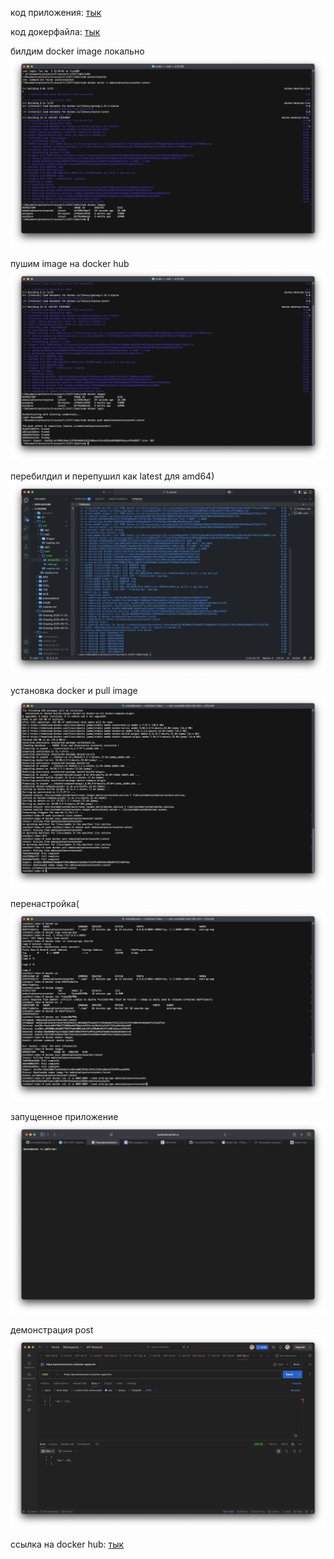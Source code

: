код приложения: [тык](code/main.go)

код докерфайла: [тык](code/dockerfile)

билдим docker image локально
![](3.2/AIT/lab4/images/imagereadme.png)

пушим image на docker hub 
![](3.2/AIT/lab4/images/imagereadme-1.png)

перебилдил и перепушил как latest для amd64)
![](3.2/AIT/lab4/images/imagereadme-2.png)

установка docker и pull image
![](3.2/AIT/lab4/images/imagereadme-3.png)

перенастройка(
![](3.2/AIT/lab4/images/imagereadme-5.png)


запущенное приложение
![](3.2/AIT/lab4/images/imagereadme-4.png)

демонстрация post 
![](3.2/AIT/lab4/images/imagereadme-6.png)

ссылка на docker hub: [тык](https://hub.docker.com/repository/docker/websalad/postavtezachet/general)
